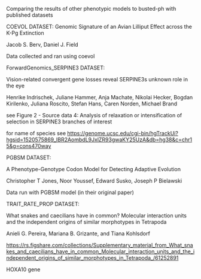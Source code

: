 Comparing the results of other phenotypic models to busted-ph with published datasets

COEVOL DATASET: 
Genomic Signature of an Avian Lilliput Effect across the K-Pg Extinction

Jacob S. Berv, Daniel J. Field

Data collected and ran using coevol


ForwardGenomics_SERPINE3 DATASET:

Vision-related convergent gene losses reveal SERPINE3s unknown role in the eye

Henrike Indrischek, Juliane Hammer, Anja Machate, Nikolai Hecker, Bogdan Kirilenko, Juliana Roscito, Stefan Hans, Caren Norden, Michael Brand

see Figure 2 - Source data 4: Analysis of relaxation or intensification of selection in SERPINE3 branches of interest

for name of species see https://genome.ucsc.edu/cgi-bin/hgTrackUi?hgsid=1520575869_IBR2AombdL9JxlZR93gwaKY25UzA&db=hg38&c=chr15&g=cons470way

PGBSM DATASET:

A Phenotype-Genotype Codon Model for Detecting Adaptive Evolution

Christopher T Jones, Noor Youssef, Edward Susko, Joseph P Bielawski

Data run with PGBSM model (in their original paper)

TRAIT_RATE_PROP DATASET:


What snakes and caecilians have in common? Molecular interaction units and the independent origins of similar morphotypes in Tetrapoda

Anieli G. Pereira, Mariana B. Grizante, and Tiana Kohlsdorf

https://rs.figshare.com/collections/Supplementary_material_from_What_snakes_and_caecilians_have_in_common_Molecular_interaction_units_and_the_independent_origins_of_similar_morphotypes_in_Tetrapoda_/61252891


HOXA10 gene



